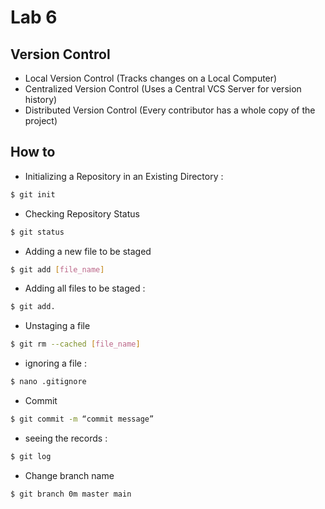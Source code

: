 # Lab 6

## Version Control
-  Local Version Control (Tracks changes on a Local Computer)
- Centralized Version Control (Uses a Central VCS Server for version history)
- Distributed Version Control (Every contributor has a whole copy of the project)

## How to
- Initializing a Repository in an Existing Directory :
```sh
$ git init
```

- Checking Repository Status
```sh
$ git status
```

- Adding a new file to be staged
```sh
$ git add [file_name]
```
- Adding all files to be staged :
```sh
$ git add.
```

- Unstaging a file
```sh
$ git rm --cached [file_name]
```

- ignoring a file :
```sh
$ nano .gitignore
```

- Commit
```sh
$ git commit -m “commit message”
```

- seeing the records :
```sh
$ git log
```

- Change branch name
```sh
$ git branch 0m master main
```
